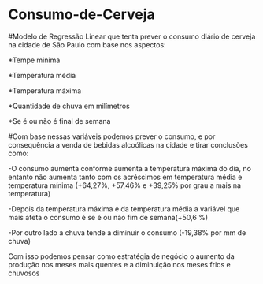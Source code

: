 # Consumo-de-Cerveja

#Modelo de Regressão Linear que tenta prever o consumo diário de cerveja na cidade de São Paulo com base nos aspectos:

*Tempe  minima

*Temperatura média

*Temperatura máxima

*Quantidade de chuva em milímetros

*Se é ou não é final de semana

#Com base nessas variáveis podemos prever o consumo, e por consequência a venda de bebidas alcoólicas na cidade e tirar conclusões como:

-O consumo aumenta conforme aumenta a temperatura máxima do dia, no entanto não aumenta tanto com os acréscimos em temperatura média e temperatura  mínima (+64,27%, +57,46% e  +39,25%  por grau a mais na temperatura)

-Depois da temperatura máxima e da temperatura média a variável que mais afeta o consumo é se é ou não fim de semana(+50,6 %)

-Por outro lado a chuva tende a diminuir o consumo (-19,38% por mm de chuva)

Com isso podemos pensar como estratégia de negócio o aumento da produção nos meses mais quentes e a diminuição nos meses frios e chuvosos
